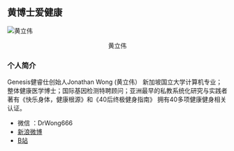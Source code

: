 ## 黄博士爱健康
<img src="https://i0.hdslb.com/bfs/album/a775707d1e96580e82e1c41935c6f1477ab5505e.jpg" title="黄立伟"/>
<p align="center">黄立伟</p>

### 个人简介
Genesis健睿仕创始人Jonathan Wong (黄立伟） 新加坡国立大学计算机专业；整体健康医学博士；国际基因检测特聘顾问；亚洲最早的私教系统化研究与实践者 著有《快乐身体，健康根源》和《40后终极健身指南》 拥有40多项健康健身相关认证。

* 微信 ：DrWong666  
* [新浪微博](https://weibo.com/u/2773220913)  
* [B站](https://space.bilibili.com/175456549/#/)
